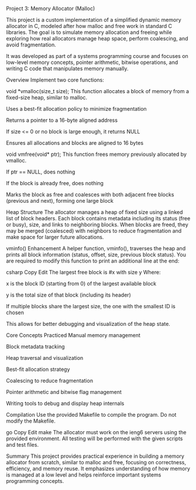 Project 3: Memory Allocator (Malloc)

This project is a custom implementation of a simplified dynamic memory allocator in C, modeled after how malloc and free work in standard C libraries. The goal is to simulate memory allocation and freeing while exploring how real allocators manage heap space, perform coalescing, and avoid fragmentation.

It was developed as part of a systems programming course and focuses on low-level memory concepts, pointer arithmetic, bitwise operations, and writing C code that manipulates memory manually.

Overview
Implement two core functions:

void *vmalloc(size_t size);
This function allocates a block of memory from a fixed-size heap, similar to malloc.

Uses a best-fit allocation policy to minimize fragmentation

Returns a pointer to a 16-byte aligned address

If size <= 0 or no block is large enough, it returns NULL

Ensures all allocations and blocks are aligned to 16 bytes

void vmfree(void* ptr);
This function frees memory previously allocated by vmalloc.

If ptr == NULL, does nothing

If the block is already free, does nothing

Marks the block as free and coalesces with both adjacent free blocks (previous and next), forming one large block

Heap Structure
The allocator manages a heap of fixed size using a linked list of block headers. Each block contains metadata including its status (free or busy), size, and links to neighboring blocks. When blocks are freed, they may be merged (coalesced) with neighbors to reduce fragmentation and make space for larger future allocations.

vminfo() Enhancement
A helper function, vminfo(), traverses the heap and prints all block information (status, offset, size, previous block status). You are required to modify this function to print an additional line at the end:

csharp
Copy
Edit
The largest free block is #x with size y
Where:

x is the block ID (starting from 0) of the largest available block

y is the total size of that block (including its header)

If multiple blocks share the largest size, the one with the smallest ID is chosen

This allows for better debugging and visualization of the heap state.

Core Concepts Practiced
Manual memory management

Block metadata tracking

Heap traversal and visualization

Best-fit allocation strategy

Coalescing to reduce fragmentation

Pointer arithmetic and bitwise flag management

Writing tools to debug and display heap internals

Compilation
Use the provided Makefile to compile the program. Do not modify the Makefile.

go
Copy
Edit
make
The allocator must work on the ieng6 servers using the provided environment. All testing will be performed with the given scripts and test files.

Summary
This project provides practical experience in building a memory allocator from scratch, similar to malloc and free, focusing on correctness, efficiency, and memory reuse. It emphasizes understanding of how memory is managed at a low level and helps reinforce important systems programming concepts.
